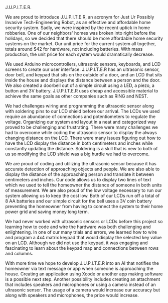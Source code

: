 J.U.P.I.T.E.R.

We are proud to introduce J.U.P.I.T.E.R, an acronym for Just Ur Possibly Invasive Tech-Engineering Robot, as an effective and affordable home security system. Sadly, we were inspired by the recent uptick in home robberies. One of our neighbors' homes was broken into right before the holidays, so we decided that there should be more affordable home security systems on the market. Our unit price for the current system all together, totals around $42 for hardware, not including batteries. With mass production, the unit price for each system would dramatically decrease.

We used Arduino microcontrollers, ultrasonic sensors, keyboards, and LCD screens to create our user interface. J.U.P.I.T.E.R has an ultrasonic sensor, door bell, and keypad that sits on the outside of a door, and an LCD that sits inside the house and displays the distance between a person and the door. We also created a doorbell out of a simple circuit using a LED, a piezo, a button and 3V battery. J.U.P.I.T.E.R uses cheap and accessible material to achieve the same goals as other companies such as RING and NEST. 

We had challenges wiring and programming the ultrasonic sensor along with soldering pins to our LCD shield before our arrival. The LCDs we used require an abundance of connections and potentiometers to regulate the voltage. Organizing our system and layout in a neat and categorized way proved to be challenging and frustrating. There were many challenges we had to overcome while coding the ultrasonic sensor to display the always changing distance on the LCD. There were many issues figuring out how to have the LCD display the distance in both centimeters and inches while constantly updating the distance. Soldering is a skill that is new to both of us so modifying the LCD shield was a big hurdle we had to overcome.

We are proud of coding and utilizing the ultrasonic sensor because it has accurate detection of approaching objects and people. We are also able to display the distance of the approaching person and translate it between centimeters and inches. Our code allows us to display two lines of text which we used to tell the homeowner the distance of someone in both units of measurement. We are also proud of the low voltage necessary to run our system allowing us to keep the cost low. Both of our LCDs run off a total of 8 AA batteries and our simple circuit for the bell uses a 3V coin battery preventing the homeowner from having to connect the system to their home power grid and saving money long term.

We had never worked with ultrasonic sensors or LCDs before this project so learning how to code and wire the hardware was both challenging and enlightening. In one of our many trials and errors, we learned how to wire and program a 4x4 matrix keypad that would display the selected key value on an LCD. Although we did not use the keypad, it was engaging and fascinating to learn about the keypad map and connections between rows and columns. 

With more time we hope to develop J.U.P.I.T.E.R into an AI that notifies the homeowner via text message or app when someone is approaching the house. Creating an application using Xcode or another app making software is a possible next step. Another possibility includes creating an attachment that includes speakers and microphones or using a camera instead of an ultrasonic sensor. The usage of a camera would increase our accuracy but along with speakers and microphones, the price would increase.  


